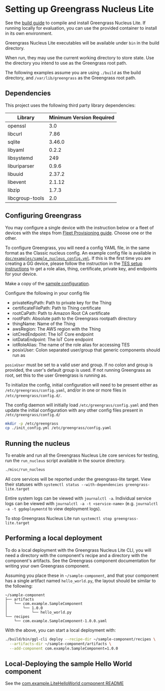 # Setting up Greengrass Nucleus Lite

See the [build guide](INSTALL.md) to compile and install Greengrass Nucleus
Lite. If running locally for evaluation, you can use the provided container to
install in its own environment.

Greengrass Nucleus Lite executables will be available under `bin` in the build
directory.

When run, they may use the current working directory to store state. Use the
directory you intend to use as the Greengrass root path.

The following examples assume you are using `./build` as the build directory,
and `/var/lib/greengrass` as the Greengrass root path.

## Dependencies

This project uses the following third party library dependencies:

| Library         | Minimum Version Required |
| --------------- | ------------------------ |
| openssl         | 3.0                      |
| libcurl         | 7.86                     |
| sqlite          | 3.46.0                   |
| libyaml         | 0.2.2                    |
| libsystemd      | 249                      |
| liburiparser    | 0.9.6                    |
| libuuid         | 2.37.2                   |
| libevent        | 2.1.12                   |
| libzip          | 1.7.3                    |
| libcgroup-tools | 2.0                      |

## Configuring Greengrass

You may configure a single device with the instruction below or a fleet of
devices with the steps from [Fleet Provisioning guide](Fleet-provisioning.md).
Choose one or the other.

To configure Greengrass, you will need a config YAML file, in the same format as
the Classic nucleus config. An example config file is available in
[`doc/examples/sample_nucleus_config.yml`](examples/sample_nucleus_config.yml).
If this is the first time you are creating a GG device, please follow the
instruction in the [TES setup instructions](./TES.md) to get a role alias,
thing, certificate, private key, and endpoints for your device.

Make a copy of the [sample configuration](./examples/sample_nucleus_config.yml).

Configure the following in your config file

- privateKeyPath: Path to private key for the Thing
- certificateFilePath: Path to Thing certificate
- rootCaPath: Path to Amazon Root CA certificate
- rootPath: Absolute path to the Greengrass rootpath directory
- thingName: Name of the Thing
- awsRegion: The AWS region with the Thing
- iotCredEndpoint: The IoT Core endpoint
- iotDataEndpoint: The IoT Core endpoint
- iotRoleAlias: The name of the role alias for accessing TES
- posixUser: Colon separated user/group that generic components should run as

`posixUser` must be set to a valid user and group. If no colon and group is
provided, the user's default group is used. If not running Greengrass as root,
set this to the user Greengrass is running as.

To initialize the config, initial configuration will need to be present either
as `/etc/greengrass/config.yaml`, and/or in one or more files in
`/etc/greengrass/config.d/`.

The config daemon will initially load `/etc/greengrass/config.yaml` and then
update the initial configuration with any other config files present in
`/etc/greengrass/config.d/`

```sh
mkdir -p /etc/greengrass
cp ./init_config.yml /etc/greengrass/config.yaml
```

## Running the nucleus

To enable and run all the Greengrass Nucleus Lite core services for testing, run
the `run_nucleus` script available in the source directory.

```sh
./misc/run_nucleus
```

All core services will be reported under the greengrass-lite target. View their
statuses with `systemctl status --with-dependencies greengrass-lite.target`

Entire system logs can be viewed with `journalctl -a`. Individual service logs
can be viewed with `journalctl -a -t <service-name>` (e.g.
`journalctl -a -t ggdeploymentd` to view deployment logs).

To stop Greengrass Nucleus Lite run `systemctl stop greengrass-lite.target`

## Performing a local deployment

To do a local deployment with the Greengrass Nucleus Lite CLI, you will need a
directory with the component's recipe and a directory with the component's
artifacts. See the Greengrass component documentation for writing your own
Greengrass component.

Assuming you place these in `~/sample-component`, and that your component has a
single artifact named `hello_world.py`, the layout should be similar to the
following:

```
~/sample-component
├── artifacts
│   └── com.example.SampleComponent
│       └── 1.0.0
│           └── hello_world.py
└── recipes
    └── com.example.SampleComponent-1.0.0.yaml
```

With the above, you can start a local deployment with:

```sh
./build/bin/ggl-cli deploy --recipe-dir ~/sample-component/recipes \
  --artifacts-dir ~/sample-component/artifacts \
  --add-component com.example.SampleComponent=1.0.0
```

## Local-Deploying the sample Hello World component

See the
[com.example.LiteHelloWorld component README](../hello-world-component/README.md)
